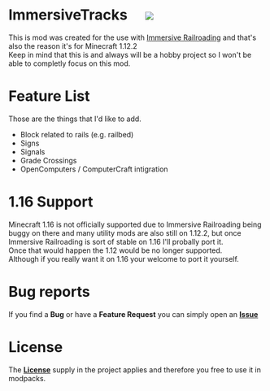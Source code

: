 # ImmersiveTracks  <a href="https://www.curseforge.com/minecraft/mc-mods/immersive-tracks"><img src="http://cf.way2muchnoise.eu/versions/For%20Minecraft_479645_all.svg"/><a/>
  
This is mod was created for the use with [Immersive Railroading](https://github.com/TeamOpenIndustry/ImmersiveRailroading "Immersive Railroading") and that's also the reason it's for Minecraft 1.12.2 <br >
Keep in mind that this is and always will be a hobby project so I won't be able to completly focus on this mod.

# Feature List

Those are the things that I'd like to add. <br />

* Block related to rails (e.g. railbed)
* Signs
* Signals
* Grade Crossings
* OpenComputers / ComputerCraft intigration

# 1.16 Support

Minecraft 1.16 is not officially supported due to Immersive Railroading being buggy on there and many utility mods are also still on 1.12.2, but once Immersive Railroading is sort of stable on 1.16 I'll probally port it. <br />
Once that would happen the 1.12 would be no longer supported. <br />
Although if you really want it on 1.16 your welcome to port it yourself.

# Bug reports

If you find a **Bug** or have a **Feature Request** you can simply open an [**Issue**](https://github.com/psyGamer/cQualizer/issues/new/choose "Open an Issue")

# License

The [**License**](https://github.com/psyGamer/ImmersiveTracks/blob/master/LICENSE "MIT License") supply in the project applies and therefore you free to use it in modpacks.
